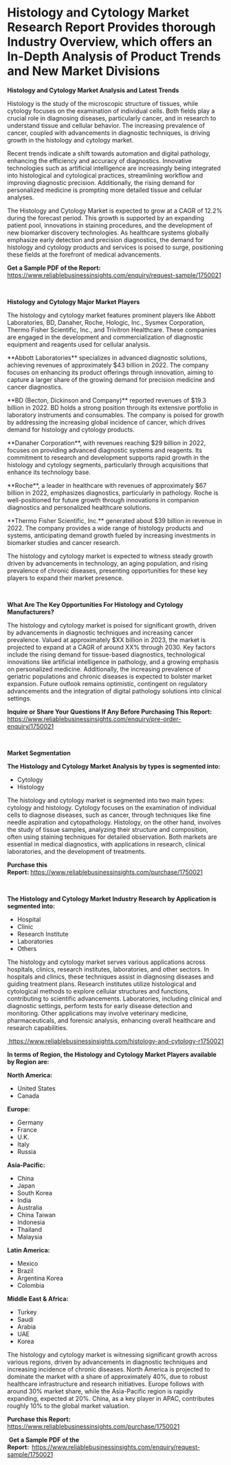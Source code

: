 <p><h1>Histology and Cytology Market Research Report Provides thorough Industry Overview, which offers an In-Depth Analysis of Product Trends and New Market Divisions</h1></p><p><strong>Histology and Cytology Market Analysis and Latest Trends</strong></p>
<p><p>Histology is the study of the microscopic structure of tissues, while cytology focuses on the examination of individual cells. Both fields play a crucial role in diagnosing diseases, particularly cancer, and in research to understand tissue and cellular behavior. The increasing prevalence of cancer, coupled with advancements in diagnostic techniques, is driving growth in the histology and cytology market.</p><p>Recent trends indicate a shift towards automation and digital pathology, enhancing the efficiency and accuracy of diagnostics. Innovative technologies such as artificial intelligence are increasingly being integrated into histological and cytological practices, streamlining workflow and improving diagnostic precision. Additionally, the rising demand for personalized medicine is prompting more detailed tissue and cellular analyses.</p><p>The Histology and Cytology Market is expected to grow at a CAGR of 12.2% during the forecast period. This growth is supported by an expanding patient pool, innovations in staining procedures, and the development of new biomarker discovery technologies. As healthcare systems globally emphasize early detection and precision diagnostics, the demand for histology and cytology products and services is poised to surge, positioning these fields at the forefront of medical advancements.</p></p>
<p><strong>Get a Sample PDF of the Report:&nbsp;</strong> <a href="https://www.reliablebusinessinsights.com/enquiry/request-sample/1750021?utm_campaign=2458&utm_medium=2&utm_source=Github&utm_content=ia&utm_term=12042025&utm_id=histology-and-cytology">https://www.reliablebusinessinsights.com/enquiry/request-sample/1750021</a></p>
<p>&nbsp;</p>
<p><strong>Histology and Cytology Major Market Players</strong></p>
<p><p>The histology and cytology market features prominent players like Abbott Laboratories, BD, Danaher, Roche, Hologic, Inc., Sysmex Corporation, Thermo Fisher Scientific, Inc., and Trivitron Healthcare. These companies are engaged in the development and commercialization of diagnostic equipment and reagents used for cellular analysis.</p><p>**Abbott Laboratories** specializes in advanced diagnostic solutions, achieving revenues of approximately $43 billion in 2022. The company focuses on enhancing its product offerings through innovation, aiming to capture a larger share of the growing demand for precision medicine and cancer diagnostics.</p><p>**BD (Becton, Dickinson and Company)** reported revenues of $19.3 billion in 2022. BD holds a strong position through its extensive portfolio in laboratory instruments and consumables. The company is poised for growth by addressing the increasing global incidence of cancer, which drives demand for histology and cytology products.</p><p>**Danaher Corporation**, with revenues reaching $29 billion in 2022, focuses on providing advanced diagnostic systems and reagents. Its commitment to research and development supports rapid growth in the histology and cytology segments, particularly through acquisitions that enhance its technology base.</p><p>**Roche**, a leader in healthcare with revenues of approximately $67 billion in 2022, emphasizes diagnostics, particularly in pathology. Roche is well-positioned for future growth through innovations in companion diagnostics and personalized healthcare solutions.</p><p>**Thermo Fisher Scientific, Inc.** generated about $39 billion in revenue in 2022. The company provides a wide range of histology products and systems, anticipating demand growth fueled by increasing investments in biomarker studies and cancer research.</p><p>The histology and cytology market is expected to witness steady growth driven by advancements in technology, an aging population, and rising prevalence of chronic diseases, presenting opportunities for these key players to expand their market presence.</p></p>
<p>&nbsp;</p>
<p><strong>What Are The Key Opportunities For Histology and Cytology Manufacturers?</strong></p>
<p><p>The histology and cytology market is poised for significant growth, driven by advancements in diagnostic techniques and increasing cancer prevalence. Valued at approximately $XX billion in 2023, the market is projected to expand at a CAGR of around XX% through 2030. Key factors include the rising demand for tissue-based diagnostics, technological innovations like artificial intelligence in pathology, and a growing emphasis on personalized medicine. Additionally, the increasing prevalence of geriatric populations and chronic diseases is expected to bolster market expansion. Future outlook remains optimistic, contingent on regulatory advancements and the integration of digital pathology solutions into clinical settings.</p></p>
<p><strong>Inquire or Share Your Questions If Any Before Purchasing This Report:</strong> <a href="https://www.reliablebusinessinsights.com/enquiry/pre-order-enquiry/1750021?utm_campaign=2458&utm_medium=2&utm_source=Github&utm_content=ia&utm_term=12042025&utm_id=histology-and-cytology">https://www.reliablebusinessinsights.com/enquiry/pre-order-enquiry/1750021</a></p>
<p>&nbsp;</p>
<p><strong>Market Segmentation</strong></p>
<p><strong>The Histology and Cytology Market Analysis by types is segmented into:</strong></p>
<p><ul><li>Cytology</li><li>Histology</li></ul></p>
<p><p>The histology and cytology market is segmented into two main types: cytology and histology. Cytology focuses on the examination of individual cells to diagnose diseases, such as cancer, through techniques like fine needle aspiration and cytopathology. Histology, on the other hand, involves the study of tissue samples, analyzing their structure and composition, often using staining techniques for detailed observation. Both markets are essential in medical diagnostics, with applications in research, clinical laboratories, and the development of treatments.</p></p>
<p><strong>Purchase this Report:&nbsp;</strong><a href="https://www.reliablebusinessinsights.com/purchase/1750021?utm_campaign=2458&utm_medium=2&utm_source=Github&utm_content=ia&utm_term=12042025&utm_id=histology-and-cytology">https://www.reliablebusinessinsights.com/purchase/1750021</a></p>
<p>&nbsp;</p>
<p><strong>The Histology and Cytology Market Industry Research by Application is segmented into:</strong></p>
<p><ul><li>Hospital</li><li>Clinic</li><li>Research Institute</li><li>Laboratories</li><li>Others</li></ul></p>
<p><p>The histology and cytology market serves various applications across hospitals, clinics, research institutes, laboratories, and other sectors. In hospitals and clinics, these techniques assist in diagnosing diseases and guiding treatment plans. Research institutes utilize histological and cytological methods to explore cellular structures and functions, contributing to scientific advancements. Laboratories, including clinical and diagnostic settings, perform tests for early disease detection and monitoring. Other applications may involve veterinary medicine, pharmaceuticals, and forensic analysis, enhancing overall healthcare and research capabilities.</p></p>
<p><a href="https://www.reliablebusinessinsights.com/histology-and-cytology-r1750021?utm_campaign=2458&utm_medium=2&utm_source=Github&utm_content=ia&utm_term=12042025&utm_id=histology-and-cytology">&nbsp;https://www.reliablebusinessinsights.com/histology-and-cytology-r1750021</a></p>
<p><strong>In terms of Region, the Histology and Cytology Market Players available by Region are:</strong></p>
<p>
    <p> <strong> North America: </strong>
        <ul>
            <li>United States</li>
            <li>Canada</li>
        </ul>
        </p> 
    <p> <strong> Europe: </strong>
        <ul>
            <li>Germany</li>
            <li>France</li>
            <li>U.K.</li>
            <li>Italy</li>
            <li>Russia</li>
        </ul>
        </p> 
    <p> <strong> Asia-Pacific: </strong>
        <ul>
            <li>China</li>
            <li>Japan</li>
            <li>South Korea</li>
            <li>India</li>
            <li>Australia</li>
            <li>China Taiwan</li>
            <li>Indonesia</li>
            <li>Thailand</li>
            <li>Malaysia</li>
        </ul>
        </p> 
    <p> <strong> Latin America: </strong>
        <ul>
            <li>Mexico</li>
            <li>Brazil</li>
            <li>Argentina Korea</li>
            <li>Colombia</li>
        </ul>
        </p> 
    <p> <strong> Middle East & Africa: </strong>
        <ul>
            <li>Turkey</li>
            <li>Saudi</li>
            <li>Arabia</li>
            <li>UAE</li>
            <li>Korea</li>
        </ul>
    </p>
    </p>
<p><p>The histology and cytology market is witnessing significant growth across various regions, driven by advancements in diagnostic techniques and increasing incidence of chronic diseases. North America is projected to dominate the market with a share of approximately 40%, due to robust healthcare infrastructure and research initiatives. Europe follows with around 30% market share, while the Asia-Pacific region is rapidly expanding, expected at 20%. China, as a key player in APAC, contributes roughly 10% to the global market valuation.</p></p>
<p><strong>Purchase this Report: </strong><a href="https://www.reliablebusinessinsights.com/purchase/1750021?utm_campaign=2458&utm_medium=2&utm_source=Github&utm_content=ia&utm_term=12042025&utm_id=histology-and-cytology">https://www.reliablebusinessinsights.com/purchase/1750021</a></p>
<p>&nbsp;<strong>Get a Sample PDF of the Report:&nbsp;&nbsp;</strong><a href="https://www.reliablebusinessinsights.com/enquiry/request-sample/1750021?utm_campaign=2458&utm_medium=2&utm_source=Github&utm_content=ia&utm_term=12042025&utm_id=histology-and-cytology">https://www.reliablebusinessinsights.com/enquiry/request-sample/1750021</a></p>
<p><strong></strong></p>
<p><p></p><p></p><p></p></p>